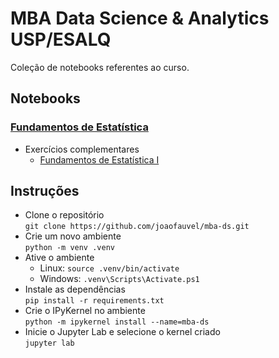 # MBA Data Science & Analytics USP/ESALQ
Coleção de notebooks referentes ao curso.

## Notebooks
### [Fundamentos de Estatística](Fundamentos%20de%20Estatística/fundamentos_estatistica.ipynb)
- Exercícios complementares
	- [Fundamentos de Estatística I](Fundamentos%20de%20Estatística/exercicios_complementares.ipynb)

## Instruções
- Clone o repositório  
	`git clone https://github.com/joaofauvel/mba-ds.git`
- Crie um novo ambiente  
	`python -m venv .venv`
- Ative o ambiente
	- Linux: `source .venv/bin/activate`
	- Windows: `.venv\Scripts\Activate.ps1`
- Instale as dependências  
	`pip install -r requirements.txt`
- Crie o IPyKernel no ambiente  
	`python -m ipykernel install --name=mba-ds`
- Inicie o Jupyter Lab e selecione o kernel criado  
	`jupyter lab`
